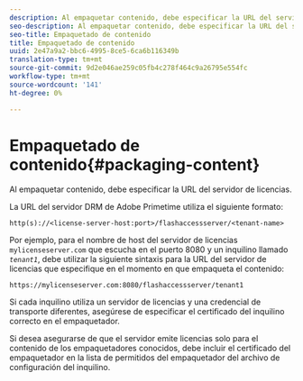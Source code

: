 ```yaml
---
description: Al empaquetar contenido, debe especificar la URL del servidor de licencias.
seo-description: Al empaquetar contenido, debe especificar la URL del servidor de licencias.
seo-title: Empaquetado de contenido
title: Empaquetado de contenido
uuid: 2e47a9a2-bbc6-4995-8ce5-6ca6b116349b
translation-type: tm+mt
source-git-commit: 9d2e046ae259c05fb4c278f464c9a26795e554fc
workflow-type: tm+mt
source-wordcount: '141'
ht-degree: 0%

---
```



# Empaquetado de contenido{#packaging-content}

Al empaquetar contenido, debe especificar la URL del servidor de licencias.

La URL del servidor DRM de Adobe Primetime utiliza el siguiente formato:

```
http(s)://<license-server-host:port>/flashaccessserver/<tenant-name>
```

Por ejemplo, para el nombre de host del servidor de licencias `mylicenseserver.com` que escucha en el puerto 8080 y un inquilino llamado *`tenant1`*, debe utilizar la siguiente sintaxis para la URL del servidor de licencias que especifique en el momento en que empaqueta el contenido:

```
https://mylicenseserver.com:8080/flashaccessserver/tenant1
```

Si cada inquilino utiliza un servidor de licencias y una credencial de transporte diferentes, asegúrese de especificar el certificado del inquilino correcto en el empaquetador.

Si desea asegurarse de que el servidor emite licencias solo para el contenido de los empaquetadores conocidos, debe incluir el certificado del empaquetador en la lista de permitidos del empaquetador del archivo de configuración del inquilino.
